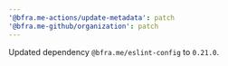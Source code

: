```yaml
---
'@bfra.me-actions/update-metadata': patch
'@bfra.me-github/organization': patch
---
```


Updated dependency `@bfra.me/eslint-config` to `0.21.0`.

